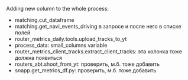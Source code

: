 Adding new column to the whole process:

- matching.cut_dataframe
- matching.get_navi_events_driving в запросе и после него в списке полей
- router_metrics_daily.tools.upload_tracks_to_yt
- process_data: small_columns variable
- router_metrics_client_tracks.extract_client_tracks: эта колонка тоже должна появиться
- routers_abt.shoot_from_yt: проверить, м.б. тоже добавить
- snapp.get_metrics_df.py: проверить, м.б. тоже добавить

